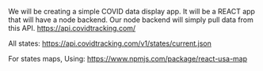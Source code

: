 We will be creating a simple COVID data display app. It will be a REACT app that will have a node backend. Our node backend will simply pull data from this API. https://api.covidtracking.com/

All states: https://api.covidtracking.com/v1/states/current.json

For states maps, Using: https://www.npmjs.com/package/react-usa-map
